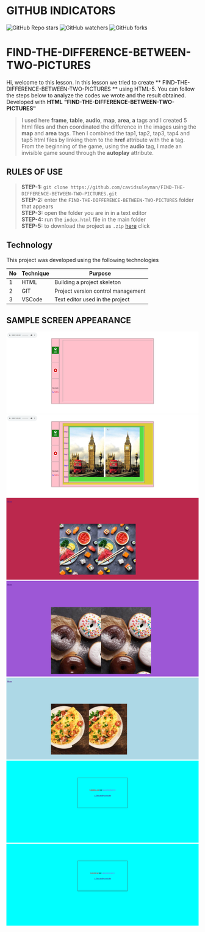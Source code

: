 # GITHUB INDICATORS

![GitHub Repo stars](https://img.shields.io/github/stars/cavidsuleyman/FIND-THE-DIFFERENCE-BETWEEN-TWO-PICTURES?style=for-the-badge)
![GitHub watchers](https://img.shields.io/github/watchers/cavidsuleyman/FIND-THE-DIFFERENCE-BETWEEN-TWO-PICTURES?style=for-the-badge)
![GitHub forks](https://img.shields.io/github/forks/cavidsuleyman/FIND-THE-DIFFERENCE-BETWEEN-TWO-PICTURES?style=for-the-badge)

# FIND-THE-DIFFERENCE-BETWEEN-TWO-PICTURES

Hi, welcome to this lesson. In this lesson we tried to create ** FIND-THE-DIFFERENCE-BETWEEN-TWO-PICTURES ** using HTML-5. You can follow the steps below to analyze the codes we wrote and the result obtained.
<br/> Developed with **HTML** **"FIND-THE-DIFFERENCE-BETWEEN-TWO-PICTURES"**
>I used here **frame**, **table**, **audio**, **map**, **area**, **a** tags and I created 5 html files and then coordinated the difference in the images using the **map** and **area** tags. Then I combined the tap1, tap2, tap3, tap4 and tap5 html files by linking them to the **href** attribute with the **a** tag. From the beginning of the game, using the **audio** tag, I made an invisible game sound through the **autoplay** attribute.

## RULES OF USE


> **STEP-1:** `git clone https://github.com/cavidsuleyman/FIND-THE-DIFFERENCE-BETWEEN-TWO-PICTURES.git` <br/>
> **STEP-2:**  enter the `FIND-THE-DIFFERENCE-BETWEEN-TWO-PICTURES` folder that appears <br/>
> **STEP-3:**  open the folder you are in in a text editor <br/>
> **STEP-4:**  run the `index.html` file in the main folder <br/>
> **STEP-5:**  to download the project as `.zip` [here](https://github.com/cavidsuleyman/FIND-THE-DIFFERENCE-BETWEEN-TWO-PICTURES/archive/refs/heads/master.zip) click <br/>


## Technology

This project was developed using the following technologies

| No | Technique | Purpose |
| - | ---------- | --------------------- |
| 1 | HTML | Building a project skeleton |
| 2 | GIT | Project version control management |
| 3 | VSCode | Text editor used in the project |


## SAMPLE SCREEN APPEARANCE

![There was a screenshot here](./screen/screen-1.png)
![There was a screenshot here](./screen/screen-2.png)
![There was a screenshot here](./screen/screen-3.png)
![There was a screenshot here](./screen/screen-4.png)
![There was a screenshot here](./screen/screen-5.png)
![There was a screenshot here](./screen/screen-6.png)
![There was a screenshot here](./screen/screen-7.png)














